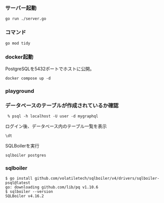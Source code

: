 ### サーバー起動
```
go run ./server.go
```


### コマンド
```
go mod tidy
```

### docker起動
PostgreSQLを5432ポートでホストに公開。
```
docker compose up -d
```

### playground


### データベースのテーブルが作成されているか確認
```
 % psql -h localhost -U user -d mygraphql
```
ログイン後、データベース内のテーブル一覧を表示
```
\dt
```

SQLBoilerを実行
```
sqlboiler postgres
```

### sqlboiler
```
$ go install github.com/volatiletech/sqlboiler/v4/drivers/sqlboiler-psql@latest
go: downloading github.com/lib/pq v1.10.6
$ sqlboiler --version
SQLBoiler v4.16.2
```
